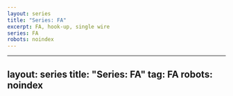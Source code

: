 ```yaml
---
layout: series
title: "Series: FA"
excerpt: FA, hook-up, single wire
series: FA
robots: noindex
---
```

---
layout: series
title: "Series: FA"
tag: FA
robots: noindex
---
